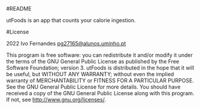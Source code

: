 #README

utFoods is an app that counts your calorie ingestion. 

#License

2022  Ivo Fernandes <pg27165@alunos.uminho.pt>

This program is free software: you can redistribute it and/or modify it under the terms of the GNU General Public License as published by the Free Software Foundation; version 3.
utFoods is distributed in the hope that it will be useful, but WITHOUT ANY WARRANTY; without even the implied warranty of MERCHANTABILITY or FITNESS FOR A PARTICULAR PURPOSE.  See the GNU General Public License for more details. You should have received a copy of the GNU General Public License along with this program.  If not, see <http://www.gnu.org/licenses/>.
 